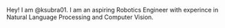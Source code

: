 Hey! I am @ksubra01. I am an aspiring Robotics Engineer with experince in Natural Language Processing and Computer Vision.
<!---
ksubra01/ksubra01 is a ✨ special ✨ repository because its `README.md` (this file) appears on your GitHub profile.
You can click the Preview link to take a look at your changes.
--->
